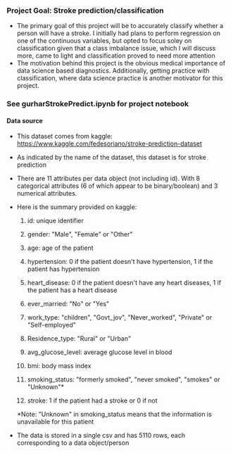 <a id='objective'></a>
### Project Goal: Stroke prediction/classification
* The primary goal of this project will be to accurately classify whether a person will have a stroke. I initially had plans to perform regression on one of the continuous variables, but opted to focus soley on classification given that a class imbalance issue, which I will discuss more, came to light and classification proved to need more attention
* The motivation behind this project is the obvious medical importance of data science based diagnostics. Additionally, getting practice with classification, where data science practice is another motivator for this project.

### See gurharStrokePredict.ipynb for project notebook

<a id='data-source'></a>
#### Data source
* This dataset comes from kaggle: https://www.kaggle.com/fedesoriano/stroke-prediction-dataset
* As indicated by the name of the dataset, this dataset is for stroke prediction
* There are 11 attributes per data object (not including id). With 8 categorical attributes (6 of which appear to be binary/boolean) and 3 numerical attributes.
* Here is the summary provided on kaggle:

    1) id: unique identifier
    
    2) gender: "Male", "Female" or "Other"
    
    3) age: age of the patient
    
    4) hypertension: 0 if the patient doesn't have hypertension, 1 if the patient has hypertension
    
    5) heart_disease: 0 if the patient doesn't have any heart diseases, 1 if the patient has a heart disease
    
    6) ever_married: "No" or "Yes"
    
    7) work_type: "children", "Govt_jov", "Never_worked", "Private" or "Self-employed"
    
    8) Residence_type: "Rural" or "Urban"

    9) avg_glucose_level: average glucose level in blood
    
    10) bmi: body mass index
    
    11) smoking_status: "formerly smoked", "never smoked", "smokes" or "Unknown"*
    
    12) stroke: 1 if the patient had a stroke or 0 if not
    
    *Note: "Unknown" in smoking_status means that the information is unavailable for this patient
    
* The data is stored in a single csv and has 5110 rows, each corresponding to a data object/person
 
